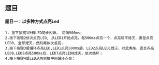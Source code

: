 ## 题目
#### 题目一：以多种方式点亮Led
    1. 按下按键1所有LED同步闪烁， 间隔500ms;
    2.按下按键2依次点亮LED, 从LED1开始点亮，每500ms点亮一个，点亮后不熄灭，直至点亮LED8, 全部熄灭，然后再依次点亮；
    3.按下按键3后循环点亮LED,LED1点亮500ms后，LED2点亮LED1熄灭，以此类推，直至点亮LED8,LED8点亮500ms后，LED7点亮LED8熄灭，依次循环；
    4.按下按键4后LED从两侧相中间循环点亮；
